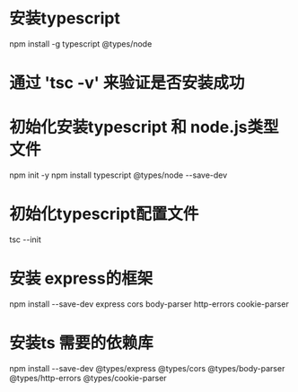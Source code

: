 <!--
 * @Author: super_javan 296652579@qq.com
 * @Date: 2024-05-28 12:40:09
 * @LastEditors: super_javan 296652579@qq.com
 * @LastEditTime: 2024-05-28 13:14:58
 * @FilePath: /FiveChess/server/README.md
 * @Description: 这是默认设置,请设置`customMade`, 打开koroFileHeader查看配置 进行设置: https://github.com/OBKoro1/koro1FileHeader/wiki/%E9%85%8D%E7%BD%AE
-->
# 安装typescript 
npm install -g typescript @types/node
# 通过 'tsc -v' 来验证是否安装成功

# 初始化安装typescript 和 node.js类型文件
 npm init -y
 npm install typescript @types/node --save-dev

 # 初始化typescript配置文件
 tsc --init

 # 安装 express的框架
 npm install --save-dev express cors body-parser http-errors cookie-parser

 # 安装ts 需要的依赖库
 npm install --save-dev @types/express @types/cors @types/body-parser @types/http-errors @types/cookie-parser

 


